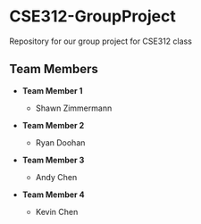# CSE312-GroupProject
Repository for our group project for CSE312 class


## Team Members
- <b> Team Member 1 </b>
  - Shawn Zimmermann

- <b> Team Member 2 </b>
  - Ryan Doohan

- <b> Team Member 3 </b>
  - Andy Chen

- <b> Team Member 4 </b>
  - Kevin Chen
